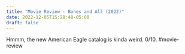 ```yaml
---
title: "Movie Review - Bones and All (2022)"
date: 2022-12-05T15:28:48-05:00
draft: false
---
```

Hmmm, the new American Eagle catalog is kinda weird. 0/10.
#movie-review
